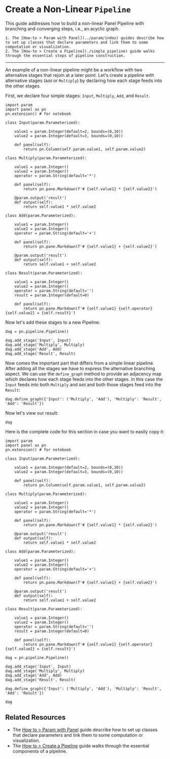# Create a Non-Linear `Pipeline`

This guide addresses how to build a non-linear Panel Pipeline with branching and converging steps, i.e., an acyclic graph.

```{admonition} Prerequisites
1. The [How-to > Param with Panel](../param/index) guides describe how to set up classes that declare parameters and link them to some computation or visualization.
2. The [How-to > Create a Pipeline](./simple_pipeline) guide walks through the essential steps of pipeline construction.
```

---

An example of a non-linear pipeline might be a workflow with two alternative stages that rejoin at a later point. Let's create a pipeline with alternative stages (`Add` or `Multiply`) by declaring how each stage feeds into the other stages.

First, we declare four simple stages: `Input`, `Multiply`, `Add`, and `Result`.

```{pyodide}
import param
import panel as pn
pn.extension() # for notebook

class Input(param.Parameterized):

    value1 = param.Integer(default=2, bounds=(0,10))
    value2 = param.Integer(default=3, bounds=(0,10))

    def panel(self):
        return pn.Column(self.param.value1, self.param.value2)

class Multiply(param.Parameterized):

    value1 = param.Integer()
    value2 = param.Integer()
    operator = param.String(default='*')

    def panel(self):
        return pn.pane.Markdown(f'# {self.value1} * {self.value2}')

    @param.output('result')
    def output(self):
        return self.value1 * self.value2

class Add(param.Parameterized):

    value1 = param.Integer()
    value2 = param.Integer()
    operator = param.String(default='+')

    def panel(self):
        return pn.pane.Markdown(f'# {self.value1} + {self.value2}')

    @param.output('result')
    def output(self):
        return self.value1 + self.value2

class Result(param.Parameterized):

    value1 = param.Integer()
    value2 = param.Integer()
    operator = param.String(default='')
    result = param.Integer(default=0)

    def panel(self):
        return pn.pane.Markdown(f'# {self.value1} {self.operator} {self.value2} = {self.result}')
```

Now let's add these stages to a new Pipeline:

```{pyodide}
dag = pn.pipeline.Pipeline()

dag.add_stage('Input', Input)
dag.add_stage('Multiply', Multiply)
dag.add_stage('Add', Add)
dag.add_stage('Result', Result)
```

Now comes the important part that differs from a simple linear pipeline. After adding all the stages we have to express the alternative branching aspect. We can use the `define_graph` method to provide an adjacency map which declares how each stage feeds into the other stages. In this case the `Input` feeds into both `Multiply` and `Add` and both those stages feed into the `Result`:

```{pyodide}
dag.define_graph({'Input': ('Multiply', 'Add'), 'Multiply': 'Result', 'Add': 'Result'})
```

Now let's view our result:

```{pyodide}
dag
```

Here is the complete code for this section in case you want to easily copy it:

```{pyodide}
import param
import panel as pn
pn.extension() # for notebook

class Input(param.Parameterized):

    value1 = param.Integer(default=2, bounds=(0,10))
    value2 = param.Integer(default=3, bounds=(0,10))

    def panel(self):
        return pn.Column(self.param.value1, self.param.value2)

class Multiply(param.Parameterized):

    value1 = param.Integer()
    value2 = param.Integer()
    operator = param.String(default='*')

    def panel(self):
        return pn.pane.Markdown(f'# {self.value1} * {self.value2}')

    @param.output('result')
    def output(self):
        return self.value1 * self.value2

class Add(param.Parameterized):

    value1 = param.Integer()
    value2 = param.Integer()
    operator = param.String(default='+')

    def panel(self):
        return pn.pane.Markdown(f'# {self.value1} + {self.value2}')

    @param.output('result')
    def output(self):
        return self.value1 + self.value2

class Result(param.Parameterized):

    value1 = param.Integer()
    value2 = param.Integer()
    operator = param.String(default='')
    result = param.Integer(default=0)

    def panel(self):
        return pn.pane.Markdown(f'# {self.value1} {self.operator} {self.value2} = {self.result}')

dag = pn.pipeline.Pipeline()

dag.add_stage('Input', Input)
dag.add_stage('Multiply', Multiply)
dag.add_stage('Add', Add)
dag.add_stage('Result', Result)

dag.define_graph({'Input': ('Multiply', 'Add'), 'Multiply': 'Result', 'Add': 'Result'})

dag
```


## Related Resources
- The [How to > Param with Panel](../param/index) guide describe how to set up classes that declare parameters and link them to some computation or visualization.
- The [How to > Create a Pipeline](./simple_pipeline) guide walks through the essential components of a pipeline.
